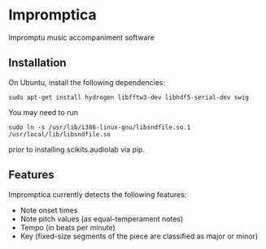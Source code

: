 Impromptica
===========

Impromptu music accompaniment software

Installation
------------

On Ubuntu, install the following dependencies:

    sudo apt-get install hydrogen libfftw3-dev libhdf5-serial-dev swig

You may need to run

    sudo ln -s /usr/lib/i386-linux-gnu/libsndfile.so.1 /usr/local/lib/libsndfile.so

prior to installing scikits.audiolab via pip.

Features
--------

Impromptica currently detects the following features:

* Note onset times
* Note pitch values (as equal-temperament notes)
* Tempo (in beats per minute)
* Key (fixed-size segments of the piece are classified as major or minor)
